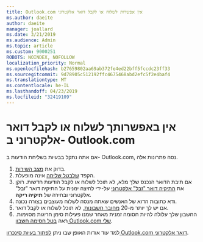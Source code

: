 ```yaml
---
title: Outlook.com אין אפשרות לשלוח או לקבל דואר אלקטרוני
ms.author: daeite
author: daeite
manager: joallard
ms.date: 3/21/2019
ms.audience: Admin
ms.topic: article
ms.custom: 9000251
ROBOTS: NOINDEX, NOFOLLOW
localization_priority: Normal
ms.openlocfilehash: b27659802aa69ab372fe4ed22bff5fccdc23ff33
ms.sourcegitcommit: 9d78905c512192ffc4675468abd2efc5f2e4baf4
ms.translationtype: MT
ms.contentlocale: he-IL
ms.lasthandoff: 04/23/2019
ms.locfileid: "32419109"
---
```

# <a name="cant-send-or-receive-email-in-outlookcom"></a>אין באפשרותך לשלוח או לקבל דואר אלקטרוני ב- Outlook.com

אם אתה נתקל בבעיות בשליחת הודעות ב- Outlook.com, נסה פתרונות אלה.

1. בדוק את [מצב השירות](https://go.microsoft.com/fwlink/p/?linkid=837482).
1. הקפד [שלבטל שליחה](https://outlook.live.com/mail/options/mail/messageContent/undoSend) אינה מופעלת.
1. אם תיבת הדואר הנכנס שלך מלא, לא תוכל לשלוח או לקבל הודעות חדשות. רוקן את [התיקיה דואר "זבל" אלקטרוני](https://outlook.live.com/mail/junkemail) על-ידי לחיצה ימנית על התיקיה דואר "זבל" אלקטרוני ובחירה של **תיקיה ריקה**.
1. ודא כתובות הדוא של האנשים שאתה מנסה לשלוח מעוצבים בצורה נכונה.
1. אם יש לך יותר מ-20 [מחובר חשבונות](https://outlook.live.com/mail/options/mail/accounts/connected), לא תוכל לשלוח או לקבל דואר.
1. החשבון שלך עלולה להיות חסומה זמנית מאחר שמנו פעילות סימן חריגות מסוימות. ראה [בטל חסימה חשבון Outlook.com שלי](https://support.office.com/article/f4ad2701-d166-4d8b-8a6a-9af2a1f8a4c4).

למד עוד אודות האופן שבו ניתן [לפתור בעיות סינכרון Outlook.com דואר אלקטרוני](https://support.office.com/article/d39e3341-8d79-4bf1-b3c7-ded602233642).